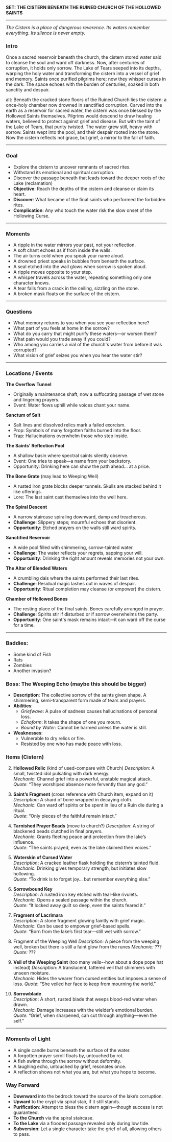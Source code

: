 **SET: THE CISTERN BENEATH THE RUINED CHURCH OF THE HOLLOWED SAINTS**

---

*The Cistern is a place of dangerous reverence. Its waters remember everything. Its silence is never empty.*

###  Intro

Once a sacred reservoir beneath the church, the cistern stored water said to cleanse the soul and ward off darkness. Now, after centuries of corruption, it holds only sorrow. The Lake of Tears seeped into its depths, warping the holy water and transforming the cistern into a vessel of grief and memory. Saints once purified pilgrims here; now they whisper curses in the dark. The space echoes with the burden of centuries, soaked in both sanctity and despair.

alt:
Beneath the cracked stone floors of the Ruined Church lies the cistern: a once-holy chamber now drowned in sanctified corruption. Carved into the earth as a reservoir for sacred water, the cistern was once blessed by the Hollowed Saints themselves. Pilgrims would descend to draw healing waters, believed to protect against grief and disease. But with the taint of the Lake of Tears, that purity twisted. The water grew still, heavy with sorrow. Saints wept into the pool, and their despair rooted into the stone. Now the cistern reflects not grace, but grief, a mirror to the fall of faith.


---

### Goal
- Explore the cistern to uncover remnants of sacred rites.
- Withstand its emotional and spiritual corruption.
- Discover the passage beneath that leads toward the deeper roots of the Lake (reclamation)
- **Objective**: Reach the depths of the cistern and cleanse or claim its heart.
- **Discover**: What became of the final saints who performed the forbidden rites.
- **Complication**: Any who touch the water risk the slow onset of the Hollowing Curse.

---

### Moments
- A ripple in the water mirrors your past, not your reflection.
- A soft chant echoes as if from inside the walls.
- The air turns cold when you speak your name aloud.
- A drowned priest speaks in bubbles from beneath the surface.
- A seal etched into the wall glows when sorrow is spoken aloud.
- A ripple moves opposite to your step.
- A whisper travels across the water, repeating something only one character knows.
- A tear falls from a crack in the ceiling, sizzling on the stone.
- A broken mask floats on the surface of the cistern.

---
### Questions
- What memory returns to you when you see your reflection here?
- What part of you feels at home in the sorrow?
- What do you carry that might purify these waters—or worsen them?
- What pain would you trade away if you could?
- Who among you carries a vial of the church's water from before it was corrupted?
- What vision of grief seizes you when you hear the water stir?

---

### Locations / Events

**The Overflow Tunnel**
- Originally a maintenance shaft, now a suffocating passage of wet stone and lingering prayers.
- Event: Water flows uphill while voices chant your name.

**Sanctum of Salt**
- Salt lines and dissolved relics mark a failed exorcism.
- Prop: Symbols of many forgotten faiths burned into the floor.
- Trap: Hallucinations overwhelm those who step inside.

**The Saints' Reflection Pool**
- A shallow basin where spectral saints silently observe.
- Event: One tries to speak—a name from your backstory.
- Opportunity: Drinking here can show the path ahead... at a price.

**The Bone Grate** (may lead to Weeping Well)
- A rusted iron grate blocks deeper tunnels. Skulls are stacked behind it like offerings.
- Lore: The last saint cast themselves into the well here.

**The Spiral Descent**
- A narrow staircase spiraling downward, damp and treacherous.
- **Challenge**: Slippery steps; mournful echoes that disorient.
- **Opportunity**: Etched prayers on the walls still ward spirits.

**Sanctified Reservoir**
- A wide pool filled with shimmering, sorrow-tainted water.
- **Challenge**: The water reflects your regrets, sapping your will.
- **Opportunity**: Drinking the right amount reveals memories not your own.

**The Altar of Blended Waters**
- A crumbling dais where the saints performed their last rites.
- **Challenge**: Residual magic lashes out in waves of despair.
- **Opportunity**: Ritual completion may cleanse (or empower) the cistern.

**Chamber of Hollowed Bones**
- The resting place of the final saints. Bones carefully arranged in prayer.
- **Challenge**: Spirits stir if disturbed or if sorrow overwhelms the party.
- **Opportunity**: One saint's mask remains intact—it can ward off the curse for a time.

---

### Baddies:
* Some kind of Fish
* Rats
* Zombies
* Another invasion?


### Boss: The Weeping Echo (maybe this should be bigger)

- **Description**: The collective sorrow of the saints given shape. A shimmering, semi-transparent form made of tears and prayers.
- **Abilities**:
  - *Griefwave*: A pulse of sadness causes hallucinations of personal loss.
  - *Echoform*: It takes the shape of one you mourn.
  - *Bound by Water*: Cannot be harmed unless the water is still.
- **Weaknesses**:
  - Vulnerable to dry relics or fire.
  - Resisted by one who has made peace with loss.



### Items (Cistern)

2. **Hollowed Relic** (kind of used-compare with Church)
*Description*: A small, twisted idol pulsating with dark energy.  
*Mechanic*: Channel grief into a powerful, unstable magical attack.  
*Quote*: “They worshiped absence more fervently than any god.”

3. **Saint’s Fragment**  (cross reference with Church item, expand on it)
*Description*: A shard of bone wrapped in decaying cloth.  
*Mechanic*: Can ward off spirits or be spent in lieu of a Ruin die during a ritual.  
*Quote*: “Only pieces of the faithful remain intact.”

4. **Tarnished Prayer Beads**  (move to church?)
*Description*: A string of blackened beads clutched in final prayers.  
*Mechanic*: Grants fleeting peace and protection from the lake’s influence.  
*Quote*: “The saints prayed, even as the lake claimed their voices.”

5. **Waterskin of Cursed Water**  
*Description*: A cracked leather flask holding the cistern’s tainted fluid.  
*Mechanic*: Drinking gives temporary strength, but initiates slow hollowing.  
*Quote*: “To drink is to forget joy… but remember everything else.”

6. **Sorrowbound Key**  
*Description*: A rusted iron key etched with tear-like rivulets.  
*Mechanic*: Opens a sealed passage within the church.  
*Quote*: “It locked away guilt so deep, even the saints feared it.”

8. **Fragment of Lacrimara**  
*Description*: A stone fragment glowing faintly with grief magic.  
*Mechanic*: Can be used to empower grief-based spells.  
*Quote*: “Born from the lake’s first tear—still wet with sorrow.”

9. Fragment of the Weeping Well
_Description:_ A piece from the weeping well, broken but there is still a faint glow from the runes
_Mechanic:_ ???
_Quote:_ ???

10. **Veil of the Weeping Saint** (too many veils--how about a dope pope hat instead)
*Description*: A translucent, tattered veil that shimmers with unseen moisture.  
*Mechanic*: Hides the wearer from cursed entities but imposes a sense of loss. 
*Quote*: “She veiled her face to keep from mourning the world.”

10. **Sorrowblade**  
*Description*: A short, rusted blade that weeps blood-red water when drawn.  
*Mechanic*: Damage increases with the wielder’s emotional burden.  
*Quote*: “Grief, when sharpened, can cut through anything—even the self.”

---

###  Moments of Light

- A single candle burns beneath the surface of the water.
- A forgotten prayer scroll floats by, untouched by rot.
- A fish swims through the sorrow without deformity.
- A laughing echo, untouched by grief, resonates once.
- A reflection shows not what you are, but what you hope to become.



###  Way Forward
- **Downward** into the bedrock toward the source of the lake’s corruption.
- **Upward** to the crypt via spiral stair, if it still stands.
- **Purification**: Attempt to bless the cistern again—though success is not guaranteed.
- **To the Church** via the spiral staircase.
- **To the Lake** via a flooded passage revealed only during low tide.
- **Subversion**: Let a single character take the grief of all, allowing others to pass.



